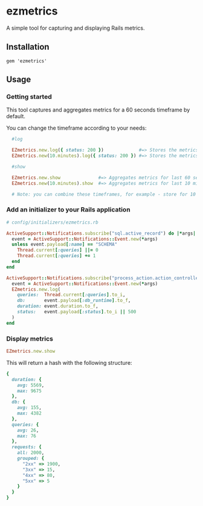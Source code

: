 # ezmetrics
A simple tool for capturing and displaying Rails metrics.

## Installation

```
gem 'ezmetrics'
```

## Usage

### Getting started

This tool captures and aggregates metrics for a 60 seconds timeframe by default.

You can change the timeframe according to your needs:

```ruby
  #log

  EZmetrics.new.log({ status: 200 })             #=> Stores the metrics for 60 seconds (default behaviour)
  EZmetrics.new(10.minutes).log({ status: 200 }) #=> Stores the metrics for 10 minutes

  #show

  EZmetrics.new.show              #=> Aggregates metrics for last 60 seconds (default behaviour)
  EZmetrics.new(10.minutes).show  #=> Aggregates metrics for last 10 minutes

  # Note: you can combine these timeframes, for example - store for 10 minutes, display for 5 minutes.
```

### Add an initializer to your Rails application

```ruby
# config/initializers/ezmetrics.rb

ActiveSupport::Notifications.subscribe("sql.active_record") do |*args|
  event = ActiveSupport::Notifications::Event.new(*args)
  unless event.payload[:name] == "SCHEMA"
    Thread.current[:queries] ||= 0
    Thread.current[:queries] += 1
  end
end

ActiveSupport::Notifications.subscribe("process_action.action_controller") do |*args|
  event = ActiveSupport::Notifications::Event.new(*args)
  EZmetrics.new.log(
    queries:  Thread.current[:queries].to_i,
    db:       event.payload[:db_runtime].to_f,
    duration: event.duration.to_f,
    status:   event.payload[:status].to_i || 500
  )
end
```

### Display metrics

```ruby
EZmetrics.new.show
```

This will return a hash with the following structure:

```ruby
{
  duration: {
    avg: 5569,
    max: 9675
  },
  db: {
    avg: 155,
    max: 4382
  },
  queries: {
    avg: 26,
    max: 76
  },
  requests: {
    all: 2000,
    grouped: {
      "2xx" => 1900,
      "3xx" => 15,
      "4xx" => 80,
      "5xx" => 5
    }
  }
}
```

